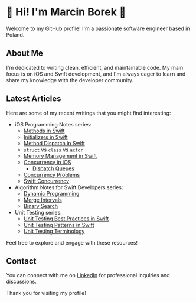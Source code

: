 # 👋 Hi! I'm Marcin Borek 👋 

Welcome to my GitHub profile! I'm a passionate software engineer based in Poland.

## About Me

I'm dedicated to writing clean, efficient, and maintainable code. My main focus is on iOS and Swift development, and I'm always eager to learn and share my knowledge with the developer community.

## Latest Articles

Here are some of my recent writings that you might find interesting:
- iOS Programming Notes series:
  - [Methods in Swift](https://github.com/marcin-bo/iOS-Programming-Notes/blob/main/Methods/Methods.md)
  - [Initializers in Swift](https://github.com/marcin-bo/iOS-Programming-Notes/blob/main/Initializers/Initializers.md)
  - [Method Dispatch in Swift](https://github.com/marcin-bo/iOS-Programming-Notes/blob/main/Method%20Dispatch%20in%20Swift/Method%20Dispatch%20in%20Swift.md)
  - <a href="https://github.com/marcin-bo/iOS-Programming-Notes/blob/main/struct vs class vs actor/struct vs class vs actor.md">`struct` vs `class` vs `actor`</a>
  - [Memory Management in Swift](https://github.com/marcin-bo/iOS-Programming-Notes/blob/main/Memory%20Management%20in%20Swift/Memory%20Management%20in%20Swift.md)
  - [Concurrency in iOS](https://github.com/marcin-bo/iOS-Programming-Notes/blob/main/Concurrency%20in%20iOS/Concurrency%20in%20iOS.md)
      - [Dispatch Queues](https://github.com/marcin-bo/iOS-Programming-Notes/blob/main/Dispatch%20Queues/Dispatch%20Queues.md) 
  - [Concurrency Problems](https://github.com/marcin-bo/iOS-Programming-Notes/blob/main/Concurrency%20Problems/Concurrency%20Problems.md)
  - [Swift Concurrency](https://github.com/marcin-bo/iOS-Programming-Notes/blob/main/Swift%20Concurrency/Swift%20Concurrency.md)
- Algorithm Notes for Swift Developers series:
  - [Dynamic Programming](https://github.com/marcin-bo/Algorithm-Notes-For-Swift-Developers/blob/main/Dynamic%20Programming/Dynamic%20programming.md)
  - [Merge Intervals](https://github.com/marcin-bo/Algorithm-Notes-For-Swift-Developers/blob/main/Merge%20Intervals/Merge%20Intervals.md)
  - [Binary Search](https://github.com/marcin-bo/Algorithm-Notes-For-Swift-Developers/blob/main/Binary%20Search/Binary%20Search.md)
- Unit Testing series:
  - [Unit Testing Best Practices in Swift](https://github.com/marcin-bo/Unit-Testing-In-Swift/blob/main/Unit%20Testing%20Best%20Practices%20in%20Swift.md)
  - [Unit Testing Patterns in Swift](https://github.com/marcin-bo/Unit-Testing-In-Swift/blob/main/Unit%20Testing%20Patterns%20in%20Swift.md)
  - [Unit Testing Terminology](https://github.com/marcin-bo/Unit-Testing-In-Swift/blob/main/Unit%20Testing%20Terminology.md)

Feel free to explore and engage with these resources!

## Contact

You can connect with me on [LinkedIn](https://www.linkedin.com/in/marcinborek/) for professional inquiries and discussions.

Thank you for visiting my profile!
